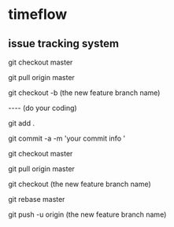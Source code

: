 timeflow
========

issue tracking system 
---


git checkout master

git pull origin master

git checkout -b (the new feature branch name)

---- (do your coding)

git add .

git commit -a -m 'your commit info '

git checkout master

git pull origin master

git checkout (the new feature branch name)

git rebase master

git push -u origin (the new feature branch name)

